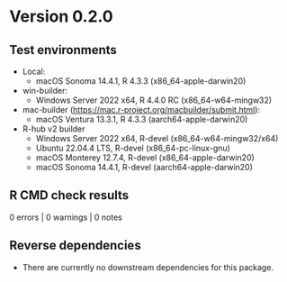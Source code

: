 # Version 0.2.0

## Test environments

* Local:
  - macOS Sonoma 14.4.1, R 4.3.3 (x86_64-apple-darwin20)
* win-builder:
  - Windows Server 2022 x64, R 4.4.0 RC (x86_64-w64-mingw32)
* mac-builder (https://mac.r-project.org/macbuilder/submit.html):
  - macOS Ventura 13.3.1, R 4.3.3 (aarch64-apple-darwin20)
* R-hub v2 builder
  - Windows Server 2022 x64, R-devel (x86_64-w64-mingw32/x64)
  - Ubuntu 22.04.4 LTS, R-devel (x86_64-pc-linux-gnu)
  - macOS Monterey 12.7.4, R-devel (x86_64-apple-darwin20)
  - macOS Sonoma 14.4.1, R-devel (aarch64-apple-darwin20)

## R CMD check results

0 errors | 0 warnings | 0 notes

## Reverse dependencies

* There are currently no downstream dependencies for this package.
